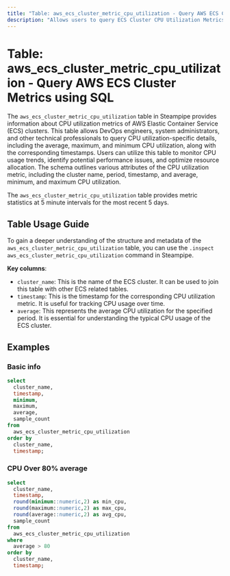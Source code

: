 ```yaml
---
title: "Table: aws_ecs_cluster_metric_cpu_utilization - Query AWS ECS Cluster Metrics using SQL"
description: "Allows users to query ECS Cluster CPU Utilization Metrics for a specified period."
---
```


# Table: aws_ecs_cluster_metric_cpu_utilization - Query AWS ECS Cluster Metrics using SQL

The `aws_ecs_cluster_metric_cpu_utilization` table in Steampipe provides information about CPU utilization metrics of AWS Elastic Container Service (ECS) clusters. This table allows DevOps engineers, system administrators, and other technical professionals to query CPU utilization-specific details, including the average, maximum, and minimum CPU utilization, along with the corresponding timestamps. Users can utilize this table to monitor CPU usage trends, identify potential performance issues, and optimize resource allocation. The schema outlines various attributes of the CPU utilization metric, including the cluster name, period, timestamp, and average, minimum, and maximum CPU utilization.

The `aws_ecs_cluster_metric_cpu_utilization` table provides metric statistics at 5 minute intervals for the most recent 5 days.

## Table Usage Guide

To gain a deeper understanding of the structure and metadata of the `aws_ecs_cluster_metric_cpu_utilization` table, you can use the `.inspect aws_ecs_cluster_metric_cpu_utilization` command in Steampipe.

**Key columns**:

- `cluster_name`: This is the name of the ECS cluster. It can be used to join this table with other ECS related tables.
- `timestamp`: This is the timestamp for the corresponding CPU utilization metric. It is useful for tracking CPU usage over time.
- `average`: This represents the average CPU utilization for the specified period. It is essential for understanding the typical CPU usage of the ECS cluster.

## Examples

### Basic info

```sql
select
  cluster_name,
  timestamp,
  minimum,
  maximum,
  average,
  sample_count
from
  aws_ecs_cluster_metric_cpu_utilization
order by
  cluster_name,
  timestamp;
```

### CPU Over 80% average

```sql
select
  cluster_name,
  timestamp,
  round(minimum::numeric,2) as min_cpu,
  round(maximum::numeric,2) as max_cpu,
  round(average::numeric,2) as avg_cpu,
  sample_count
from
  aws_ecs_cluster_metric_cpu_utilization
where
  average > 80
order by
  cluster_name,
  timestamp;
```
